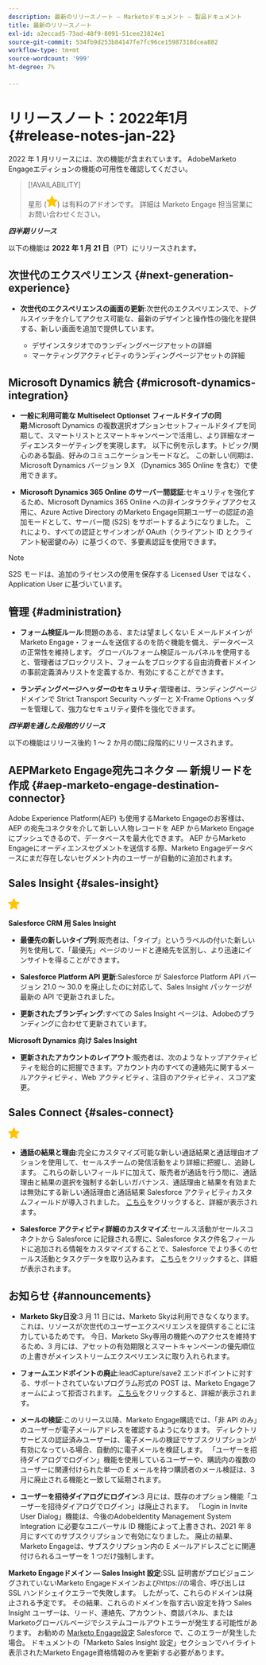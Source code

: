 ```yaml
---
description: 最新のリリースノート — Marketoドキュメント — 製品ドキュメント
title: 最新のリリースノート
exl-id: a2eccad5-73ad-48f9-8091-51cee23824e1
source-git-commit: 534fb9d253b84147fe7fc96ce15987318dcea882
workflow-type: tm+mt
source-wordcount: '999'
ht-degree: 7%

---
```


# リリースノート：2022年1月 {#release-notes-jan-22}

2022 年 1 月リリースには、次の機能が含まれています。 AdobeMarketo Engageエディションの機能の可用性を確認してください。

>[!AVAILABILITY]
>
>星形 (![星](assets/yellow-star.png)) は有料のアドオンです。 詳細は Marketo Engage 担当営業にお問い合わせください。

**_四半期リリース_**

以下の機能は **2022 年 1 月 21 日**（PT）にリリースされます。

## 次世代のエクスペリエンス {#next-generation-experience}

* **次世代のエクスペリエンスの画面の更新**:次世代のエクスペリエンスで、トグルスイッチを介してアクセス可能な、最新のデザインと操作性の強化を提供する、新しい画面を追加で提供しています。

   * デザインスタジオでのランディングページアセットの詳細
   * マーケティングアクティビティのランディングページアセットの詳細

## Microsoft Dynamics 統合 {#microsoft-dynamics-integration}

* **一般に利用可能な Multiselect Optionset フィールドタイプの同期**:Microsoft Dynamics の複数選択オプションセットフィールドタイプを同期して、スマートリストとスマートキャンペーンで活用し、より詳細なオーディエンスターゲティングを実現します。 以下に例を示します。トピック/関心のある製品、好みのコミュニケーションモードなど。 この新しい同期は、Microsoft Dynamics バージョン 9.X （Dynamics 365 Online を含む）で使用できます。

* **Microsoft Dynamics 365 Online のサーバー間認証**:セキュリティを強化するため、Microsoft Dynamics 365 Online への非インタラクティブアクセス用に、Azure Active Directory のMarketo Engage同期ユーザーの認証の追加モードとして、サーバー間 (S2S) をサポートするようになりました。 これにより、すべての認証とサインオンが OAuth（クライアント ID とクライアント秘密鍵のみ）に基づくので、多要素認証を使用できます。

>[!NOTE]
>
>S2S モードは、追加のライセンスの使用を保存する Licensed User ではなく、Application User に基づいています。

## 管理 {#administration}

* **フォーム検証ルール**:問題のある、または望ましくない E メールドメインがMarketo Engage・フォームを送信するのを防ぐ機能を備え、データベースの正常性を維持します。 グローバルフォーム検証ルールパネルを使用すると、管理者はブロックリスト、フォームをブロックする自由消費者ドメインの事前定義済みリストを定義するか、有効にすることができます。

* **ランディングページヘッダーのセキュリティ**:管理者は、ランディングページドメインで Strict Transport Security ヘッダーと X-Frame Options ヘッダーを管理して、強力なセキュリティ要件を強化できます。

**_四半期を通した段階的リリース_**

以下の機能はリリース後約 1 ～ 2 か月の間に段階的にリリースされます。

## AEPMarketo Engage宛先コネクタ — 新規リードを作成 {#aep-marketo-engage-destination-connector}

Adobe Experience Platform(AEP) も使用するMarketo Engageのお客様は、AEP の宛先コネクタを介して新しい人物レコードを AEP からMarketo Engageにプッシュできるので、データベースを最大化できます。 AEP からMarketo Engageにオーディエンスセグメントを送信する際、Marketo Engageデータベースにまだ存在しないセグメント内のユーザーが自動的に追加されます。

## Sales Insight {#sales-insight}

![（星印）](assets/yellow-star.png)

**Salesforce CRM 用 Sales Insight**

* **最優先の新しいタイプ列**:販売者は、「タイプ」というラベルの付いた新しい列を使用して、「最優先」ページのリードと連絡先を区別し、より迅速にインサイトを得ることができます。

* **Salesforce Platform API 更新**:Salesforce が Salesforce Platform API バージョン 21.0 ～ 30.0 を廃止したのに対応して、Sales Insight パッケージが最新の API で更新されました。

* **更新されたブランディング**:すべての Sales Insight ページは、Adobeのブランディングに合わせて更新されています。

**Microsoft Dynamics 向け Sales Insight**

* **更新されたアカウントのレイアウト**:販売者は、次のようなトップアクティビティを総合的に把握できます。アカウント内のすべての連絡先に関するメールアクティビティ、Web アクティビティ、注目のアクティビティ、スコア変更。

## Sales Connect {#sales-connect}

![（星印）](assets/yellow-star.png)

* **通話の結果と理由**:完全にカスタマイズ可能な新しい通話結果と通話理由オプションを使用して、セールスチームの発信活動をより詳細に把握し、追跡します。 これらの新しいフィールドに加えて、販売者が通話を行う間に、通話理由と結果の選択を強制する新しいガバナンス、通話理由と結果を有効または無効にする新しい通話理由と通話結果 Salesforce アクティビティカスタムフィールドが導入されました。 [こちら](https://nation.marketo.com/t5/product-blogs/sales-connect-enhancements-to-call-outcomes-q1-22-release/ba-p/319812)をクリックすると、詳細が表示されます。

* **Salesforce アクティビティ詳細のカスタマイズ**:セールス活動がセールスコネクトから Salesforce に記録される際に、Salesforce タスク件名フィールドに追加される情報をカスタマイズすることで、Salesforce でより多くのセールス活動とタスクデータを取り込みます。 [こちら](https://nation.marketo.com/t5/product-blogs/sales-connect-enahncements-to-activity-logging-to-salesforce-q1/ba-p/319819)をクリックすると、詳細が表示されます。

## お知らせ {#announcements}

* **Marketo Sky日没**:3 月 11 日には、Marketo Skyは利用できなくなります。これは、リソースが次世代のユーザーエクスペリエンスを提供することに注力しているためです。 今日、Marketo Sky専用の機能へのアクセスを維持するため、3 月には、アセットの有効期限とスマートキャンペーンの優先順位の上書きがメインストリームエクスペリエンスに取り入れられます。

* **フォームエンドポイントの廃止**:leadCapture/save2 エンドポイントに対する、サポートされていないプログラム形式の POST は、Marketo Engageフォームによって拒否されます。 [こちら](https://nation.marketo.com/t5/product-documents/updated-october-2021-upcoming-changes-to-the-marketo-engage-form/ta-p/306631)をクリックすると、詳細が表示されます。

* **メールの検証**:このリリース以降、Marketo Engage購読では、「非 API のみ」のユーザーが電子メールアドレスを確認するようになります。 ディレクトリサービスの認証済みユーザーは、電子メールの検証でサブスクリプションが有効になっている場合、自動的に電子メールを検証します。 「ユーザーを招待ダイアログでログイン」機能を使用しているユーザーや、購読内の複数のユーザーに関連付けられた単一の E メールを持つ購読者のメール検証は、3 月に廃止される機能と一致して延期されます。

* **ユーザーを招待ダイアログにログイン**:3 月には、既存のオプション機能「ユーザーを招待ダイアログでログイン」は廃止されます。 「Login in Invite User Dialog」機能は、今後のAdobeIdentity Management System Integration に必要なユニバーサル ID 機能によって上書きされ、2021 年 8 月にすべてのサブスクリプションで有効になりました。 廃止の結果、Marketo Engageは、サブスクリプション内の E メールアドレスごとに関連付けられるユーザーを 1 つだけ強制します。

**Marketo Engageドメイン — Sales Insight 設定**:SSL 証明書がプロビジョニングされていないMarketo Engageドメインおよびhttps://の場合、呼び出しは SSL ハンドシェイクエラーで失敗します。 したがって、これらのドメインは廃止される予定です。 その結果、これらのドメインを指す古い設定を持つ Sales Insight ユーザーは、リード、連絡先、アカウント、商談パネル、またはMarketoグローバルページでシステムコールアウトエラーが発生する可能性があります。 お勧めの [Marketo Engage設定](/help/marketo/product-docs/marketo-sales-insight/msi-for-salesforce/configuration/configure-marketo-sales-insight-in-salesforce-enterprise-unlimited.md) Salesforce で、このエラーが発生した場合。 ドキュメントの「Marketo Sales Insight 設定」セクションでハイライト表示されたMarketo Engage資格情報のみを更新する必要があります。
